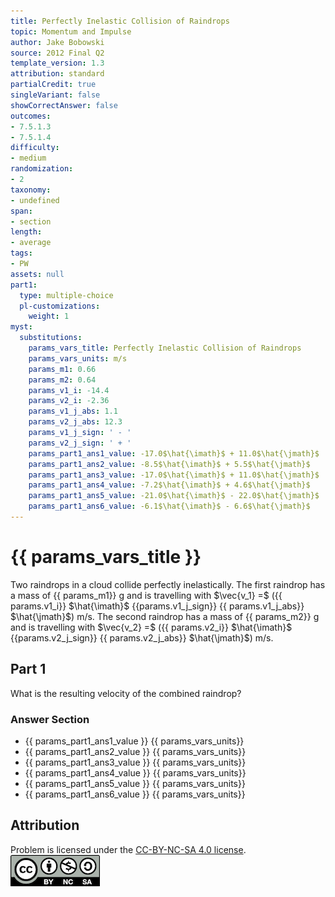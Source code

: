 ```yaml
---
title: Perfectly Inelastic Collision of Raindrops
topic: Momentum and Impulse
author: Jake Bobowski
source: 2012 Final Q2
template_version: 1.3
attribution: standard
partialCredit: true
singleVariant: false
showCorrectAnswer: false
outcomes:
- 7.5.1.3
- 7.5.1.4
difficulty:
- medium
randomization:
- 2
taxonomy:
- undefined
span:
- section
length:
- average
tags:
- PW
assets: null
part1:
  type: multiple-choice
  pl-customizations:
    weight: 1
myst:
  substitutions:
    params_vars_title: Perfectly Inelastic Collision of Raindrops
    params_vars_units: m/s
    params_m1: 0.66
    params_m2: 0.64
    params_v1_i: -14.4
    params_v2_i: -2.36
    params_v1_j_abs: 1.1
    params_v2_j_abs: 12.3
    params_v1_j_sign: ' - '
    params_v2_j_sign: ' + '
    params_part1_ans1_value: -17.0$\hat{\imath}$ + 11.0$\hat{\jmath}$
    params_part1_ans2_value: -8.5$\hat{\imath}$ + 5.5$\hat{\jmath}$
    params_part1_ans3_value: -17.0$\hat{\imath}$ + 11.0$\hat{\jmath}$
    params_part1_ans4_value: -7.2$\hat{\imath}$ + 4.6$\hat{\jmath}$
    params_part1_ans5_value: -21.0$\hat{\imath}$ - 22.0$\hat{\jmath}$
    params_part1_ans6_value: -6.1$\hat{\imath}$ - 6.6$\hat{\jmath}$
---
```

# {{ params_vars_title }}
Two raindrops in a cloud collide perfectly inelastically. The first raindrop has a mass of {{ params_m1}} g and is travelling with $\vec{v_1} =$ ({{ params.v1_i}} $\hat{\imath}$ {{params.v1_j_sign}} {{ params.v1_j_abs}} $\hat{\jmath}$) m/s.
The second raindrop has a mass of {{ params_m2}} g and is travelling with $\vec{v_2} =$ ({{ params.v2_i}} $\hat{\imath}$ {{params.v2_j_sign}} {{ params.v2_j_abs}} $\hat{\jmath}$) m/s.

## Part 1

What is the resulting velocity of the combined raindrop?

### Answer Section

- {{ params_part1_ans1_value }} {{ params_vars_units}}
- {{ params_part1_ans2_value }} {{ params_vars_units}}
- {{ params_part1_ans3_value }} {{ params_vars_units}}
- {{ params_part1_ans4_value }} {{ params_vars_units}}
- {{ params_part1_ans5_value }} {{ params_vars_units}}
- {{ params_part1_ans6_value }} {{ params_vars_units}}

## Attribution

Problem is licensed under the [CC-BY-NC-SA 4.0 license](https://creativecommons.org/licenses/by-nc-sa/4.0/).<br> ![The Creative Commons 4.0 license requiring attribution-BY, non-commercial-NC, and share-alike-SA license.](https://raw.githubusercontent.com/firasm/bits/master/by-nc-sa.png)